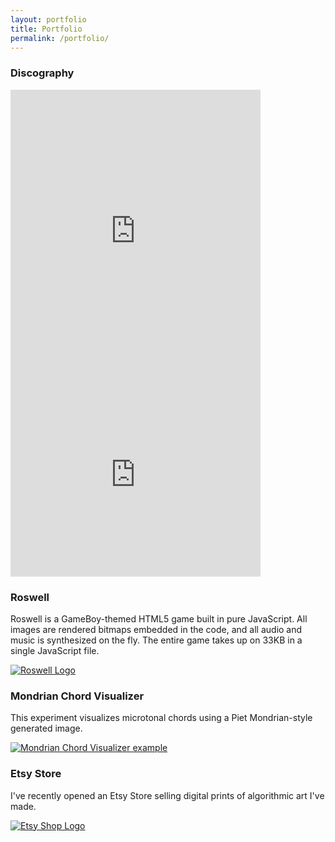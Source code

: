 ```yaml
---
layout: portfolio
title: Portfolio
permalink: /portfolio/
---
```



### Discography
<iframe style="border: 0; width: 400px; height: 472px;" src="https://bandcamp.com/EmbeddedPlayer/album=3890070958/size=large/bgcol=333333/linkcol=0f91ff/artwork=small/transparent=true/" seamless><a href="https://chipbell.bandcamp.com/album/iceberg">Iceberg by Chip Bell</a></iframe>
<iframe style="border: 0; width: 400px; height: 307px;" src="https://bandcamp.com/EmbeddedPlayer/album=3629815185/size=large/bgcol=333333/linkcol=0f91ff/artwork=small/transparent=true/" seamless><a href="https://chipbell.bandcamp.com/album/roswell">Roswell by Chip Bell</a></iframe>


### Roswell
Roswell is a GameBoy-themed HTML5 game built in pure JavaScript.
All images are rendered bitmaps embedded in the code, and all audio and music is synthesized on the fly.
The entire game takes up on 33KB in a single JavaScript file.

[![Roswell Logo]({{site.baseurl}}/assets/images/roswell_logo.png)](https://sandcat1907.itch.io/roswell)

### Mondrian Chord Visualizer
This experiment visualizes microtonal chords using a Piet Mondrian-style generated image.

[![Mondrian Chord Visualizer example]({{site.baseurl}}/assets/images/mondrian.gif)]({{site.baseurl}}/assets/mondrian/index.html)

### Etsy Store
I've recently opened an Etsy Store selling digital prints of algorithmic art I've made.

[![Etsy Shop Logo]({{site.baseurl}}/assets/images/etsy_logo.png)](https://www.etsy.com/shop/CeridwenCrafting)
